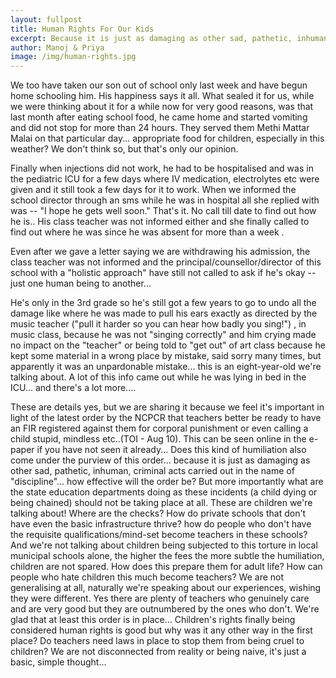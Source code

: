 ```yaml
---
layout: fullpost
title: Human Rights For Our Kids
excerpt: Because it is just as damaging as other sad, pathetic, inhuman, criminal acts carried out in the name of discipline - Manoj & Priya
author: Manoj & Priya
image: /img/human-rights.jpg
---
```

We too have taken our son out of school only last week and have begun home schooling him. His happiness says it all. What sealed it for us, while we were thinking about it for a while now for very good reasons, was that last month after eating school food, he came home and started vomiting and did not stop for more than 24 hours. They served them Methi Mattar Malai on that particular day... appropriate food for children, especially in this weather? We don't think so, but that's only our opinion.

Finally when injections did not work, he had to be hospitalised and was in the pediatric ICU for a few days where IV medication, electrolytes etc were given and it still took a few days for it to work. When we informed the school director through an sms while he was in hospital all she replied with was -- "I hope he gets well soon." That's it. No call till date to find out how he is.. His class teacher was not informed either and she finally called to find out where he was since he was absent for more than a week .

Even after we gave a letter saying we are withdrawing his admission, the class teacher was not informed and the principal/counsellor/director of this school with a "holistic approach" have still not called to ask if he's okay -- just one human being to another...

He's only in the 3rd grade so he's still got a few years to go to undo all the damage like where he was made to pull his ears exactly as directed by the music teacher ("pull it harder so you can hear how badly you sing!") , in music class, because he was not "singing correctly" and him crying made no impact on the "teacher" or being told to "get out" of art class because he kept some material in a wrong place by mistake, said sorry many times, but apparently it was an unpardonable mistake... this is an eight-year-old we're talking about. A lot of this info came out while he was lying in bed in the ICU... and there's a lot more....

These are details yes, but we are sharing it because we feel it's important in light of the latest order by the NCPCR that teachers better be ready to have an FIR registered against them for corporal punishment or even calling a child stupid, mindless etc..(TOI - Aug 10). This can be seen online in the e-paper if you have not seen it already... Does this kind of humiliation also come under the purview of this order... because it is just as damaging as other sad, pathetic, inhuman, criminal acts carried out in the name of "discipline"... how effective will the order be? But more importantly what are the state education departments doing as these incidents (a child dying or being chained) should not be taking place at all. These are children we're talking about! Where are the checks? How do private schools that don't have even the basic infrastructure thrive? how do people who don't have the requisite qualifications/mind-set become teachers in these schools? And we're not talking about children being subjected to this torture in local municipal schools alone, the higher the fees the more subtle the humiliation, children are not spared. How does this prepare them for adult life? How can people who hate children this much become teachers? We are not generalising at all, naturally we're speaking about our experiences, wishing they were different. Yes there are plenty of teachers who genuinely care and are very good but they are outnumbered by the ones who don't. We're glad that at least this order is in place... Children's rights finally being considered human rights is good but why was it any other way in the first place? Do teachers need laws in place to stop them from being cruel to children? We are not disconnected from reality or being naive, it's just a basic, simple thought...
